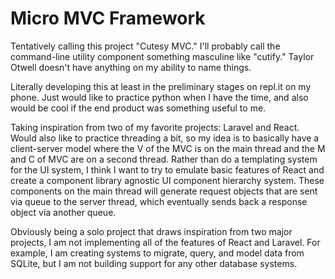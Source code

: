 # Micro MVC Framework

Tentatively calling this project "Cutesy MVC." I'll probably call the command-line utility component something masculine like "cutify." Taylor Otwell doesn't have anything on my ability to name things.

Literally developing this at least in the preliminary stages on repl.it on my phone. Just would like to practice python when I have the time, and also would be cool if the end product was something useful to me. 

Taking inspiration from two of my favorite projects: Laravel and React. Would also like to practice threading a bit, so my idea is to basically have a client-server model where the V of the MVC is on the main thread and the M and C of MVC are on a second thread. Rather than do a templating system for the UI system, I think I want to try to emulate basic features of React and create a component library agnostic UI component hierarchy system. These components on the main thread will generate request objects that are sent via queue to the server thread, which eventually sends back a response object via another queue. 

Obviously being a solo project that draws inspiration from two major projects, I am not implementing all of the features of React and Laravel. For example, I am creating systems to migrate, query, and model data from SQLite, but I am not building support for any other database systems.











